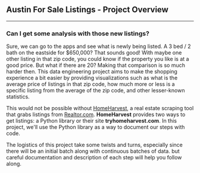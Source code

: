 ## Austin For Sale Listings - Project Overview
---
### Can I get some analysis with those new listings? 
Sure, we can go to the apps and see what is newly being listed. A 3 bed / 2 bath on the eastside for $650,000? That sounds good! With maybe one other listing in that zip code, you could know if the property you like is at a good price. But what if there are 20? Making that comparison is so much harder then. This data engineering project aims to make the shopping experience a bit easier by providing visualizations such as what is the average price of listings in that zip code, how much more or less is a specific listing from the average of the zip code, and other lesser-known statistics.

This would not be possible without [HomeHarvest](https://github.com/Bunsly/HomeHarvest/tree/master), a real estate scraping tool that grabs listings from [Realtor.com](https://realtor.com). **HomeHarvest** provides two ways to get listings: a Python library or their site **tryhomeharvest.com**. In this project, we'll use the Python library as a way to document our steps with code.

The logistics of this project take some twists and turns, especially since there will be an initial batch along with continuous batches of data. but careful documentation and description of each step will help you follow along.
